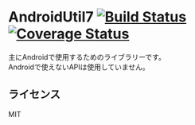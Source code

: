 # AndroidUtil7 [![Build Status](https://travis-ci.org/webarata3/AndroidUtil7.svg?branch=master)](https://travis-ci.org/webarata3/AndroidUtil7)[![Coverage Status](https://coveralls.io/repos/github/webarata3/AndroidUtil7/badge.svg?branch=master)](https://coveralls.io/github/webarata3/AndroidUtil7?branch=master)

主にAndroidで使用するためのライブラリーです。<br>
Androidで使えないAPIは使用していません。

## ライセンス

MIT
